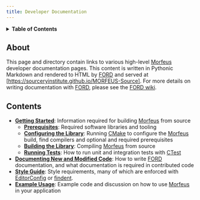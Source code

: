 ```yaml
---
title: Developer Documentation
---
```


<details><summary><b>Table of Contents</b></summary>

[TOC]

</details>

About
-----

This page and directory contain links to various high-level [Morfeus] developer documentation pages.
This content is written in Pythonic Markdown and rendered to HTML by [FORD] and served at [https://sourceryinstitute.github.io/MORFEUS-Source].
For more details on writing documentation with [FORD], please see the [FORD wiki].

Contents
--------

* __[Getting Started]__: Information required for building [Morfeus] from source
    * __[Prerequisites]__: Required software libraries and tooling
    * __[Configuring the Library]__: Running [CMake] to configure the [Morfeus] build, find compilers and optional and required prerequisites
    * __[Building the Library]__: Compiling [Morfeus] from source
    * __[Running Tests]__: How to run unit and integration tests with [CTest]
* __[Documenting New and Modified Code]__: How to write [FORD] documentation, and what documentation is required in contributed code
* __[Style Guide]__: Style requirements, many of which are enforced with [EditorConfig] or [findent].
* __[Example Usage]__: Example code and discussion on how to use [Morfeus] in your application


[Morfeus]: https://github.com/sourceryinstitute/MORFEUS-Source#readme
[https://sourceryinstitute.github.io/MORFEUS-Source]: https://sourceryinstitute.github.io/MORFEUS-Source
[FORD]: https://github.com/Fortran-FOSS-Programmers/ford#readme
[FORD wiki]: https://github.com/Fortran-FOSS-Programmers/ford/wiki
[EditorConfig]: https://editorconfig.org/
[findent]: https://www.ratrabbit.nl/ratrabbit/content/findent/introduction
[CMake]: https://cmake.org/
[CTest]: https://cmake.org/cmake/help/latest/manual/ctest.1.html
[Getting Started]: ./getting-started.html
[Prerequisites]: ./getting-started.html#prerequisites
[Configuring the Library]: ./getting-started.html#configuring-the-library
[Building the Library]: ./getting-started.html#building-the-library
[Running Tests]: ./getting-started.html#running-tests
[Documenting New and Modified Code]: ./using-ford.html
[Style Guide]: ./style-guide.html
[Example Usage]: ./examples/
